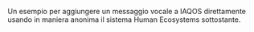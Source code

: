Un esempio per aggiungere un messaggio vocale a IAQOS direttamente usando in maniera anonima il sistema Human Ecosystems sottostante.